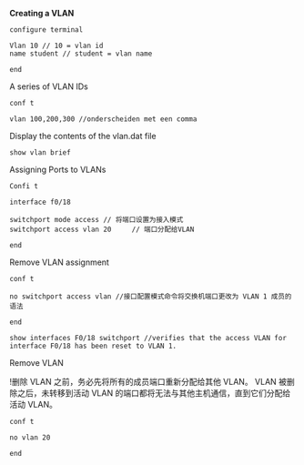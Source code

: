 **Creating a VLAN**

```
configure terminal

Vlan 10 // 10 = vlan id
name student // student = vlan name

end
```

A series of VLAN IDs

```
conf t

vlan 100,200,300 //onderscheiden met een comma
```

Display the contents of the vlan.dat file

```
show vlan brief
```

Assigning Ports to VLANs

```
Confi t

interface f0/18

switchport mode access // 将端口设置为接入模式
switchport access vlan 20     // 端口分配给VLAN

end
```

Remove VLAN assignment

```
conf t

no switchport access vlan //接口配置模式命令将交换机端口更改为 VLAN 1 成员的语法

end
```

```
show interfaces F0/18 switchport //verifies that the access VLAN for interface F0/18 has been reset to VLAN 1.
```

Remove VLAN

!删除 VLAN 之前，务必先将所有的成员端口重新分配给其他 VLAN。 VLAN 被删除之后，未转移到活动 VLAN 的端口都将无法与其他主机通信，直到它们分配给活动 VLAN。

```
conf t

no vlan 20

end
```



